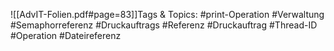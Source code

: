 
![[AdvIT-Folien.pdf#page=83]]Tags & Topics:
   #print-Operation
   #Verwaltung
   #Semaphorreferenz
   #Druckauftrags
   #Referenz
   #Druckauftrag
   #Thread-ID
   #Operation
   #Dateireferenz